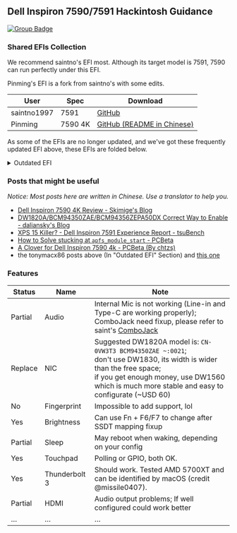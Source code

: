 ## Dell Inspiron 7590/7591 Hackintosh Guidance

 [![Group Badge](https://img.shields.io/badge/Chat%20on-Telegram-419fd9)](https://t.me/hackintosh759x)

### Shared EFIs Collection

We recommend saintno's EFI most. Although its target model is 7591, 7590 can run perfectly under this EFI.

Pinming's EFI is a fork from saintno's with some edits.

| User        | Spec       | Download                                                     |
| ----------- | ---------- | ------------------------------------------------------------ |
| saintno1997 | 7591     | [GitHub](https://github.com/tctien342/Dell-Inspiron-7591-Hackintosh) |
| Pinming     | 7590 4K  | [GitHub (README in Chinese)](https://github.com/Pinming/Dell-Inspiron-7590-Hackintosh-Opencore) |

As some of the EFIs are no longer updated, and we've got these frequently updated EFI above, these EFIs are folded below.

<details>
    <summary>Outdated EFI</summary>
<table>
<thead>
<tr>
<th>User</th>
<th>Spec</th>
<th>Download</th>
</tr>
</thead>
<tbody>
<tr>
<td>Skimige</td>
<td>7590 4K</td>
<td><a href="https://caomsacid0-my.sharepoint.com/:u:/g/personal/skimige_caoms_ac_id/EePW1NdVOPpOpwrPUUMvwhIBDjzTnVIh7RNxnEGvvUbUeQ?e=qJGOA5" rel="nofollow">OneDrive</a></td>
</tr>
<tr>
<td>LinZong</td>
<td>7590 1080p</td>
<td><a href="https://github.com/LinZong/dell-inspiron-7590-hackintosh">GitHub</a></td>
</tr>
<tr>
<td>chtzs</td>
<td>7590 4K</td>
<td><a href="https://gitee.com/chtzs/Dell-Inspiron-7590-4k-Hackintosh" rel="nofollow">Gitee</a></td>
</tr>
<tr>
<td>kawauso</td>
<td>7590 4K</td>
<td><a href="https://github.com/sotyou/Dell-Inspiron-7590-Mojave">GitHub</a></td>
</tr>
<tr>
<td>missile0407</td>
<td>7590 1080p</td>
<td><a href="https://www.tonymacx86.com/threads/nearly-success-catalina-on-dell-inspiron-7590.285606/" rel="nofollow">tonymacx86</a></td>
</tr>
</tbody>
</table>
</details>

### Posts that might be useful

*Notice: Most posts here are written in Chinese. Use a translator to help you.*

- [Dell Inspiron 7590 4K Review - Skimige's Blog](https://ikevin.in/post/2019/08/06/005-dell-inspiron-7590-4k-review.html)
- [DW1820A/BCM94350ZAE/BCM94356ZEPA50DX Correct Way to Enable - daliansky's Blog]( https://blog.daliansky.net/DW1820A_BCM94350ZAE-driver-inserts-the-correct-posture.html)
- [XPS 15 Killer? - Dell Inspiron 7591 Experience Report - tsuBench](https://telegra.ph/Dell-Inspiron-7591-07-08)
- [How to Solve stucking at `apfs_module_start` - PCBeta](http://bbs.pcbeta.com/viewthread-1809664-1-1.html)
- [A Clover for Dell Inspiron 7590 4k - PCBeta (By chtzs)](http://bbs.pcbeta.com/viewthread-1824495-1-1.html)
- the tonymacx86 posts above (In "Outdated EFI" Section) and [this one](https://www.tonymacx86.com/threads/dell-inspiron-7590-hdmi-output-no-signal.284317/post-2013569)

### Features

| Status  | Name          | Note                                                         |
| ------- | ------------- | ------------------------------------------------------------ |
| Partial | Audio         | Internal Mic is not working (Line-in and Type-C are working properly);<br />ComboJack need fixup, please refer to saint's [ComboJack](https://github.com/tctien342/Dell-Inspiron-7591-Hackintosh/tree/master/ComboJack%20Alc295) |
| Replace | NIC           | Suggested DW1820A model is: `CN-0VW3T3 BCM94350ZAE ~:0021`;<br />don't use DW1830, its width is wider than the free space;<br />if you get enough money, use DW1560 which is much more stable and easy to configurate (~USD 60) |
| No      | Fingerprint   | Impossible to add support, lol                               |
| Yes     | Brightness    | Can use Fn + F6/F7 to change after SSDT mapping fixup        |
| Partial | Sleep         | May reboot when waking, depending on your config             |
| Yes     | Touchpad      | Polling or GPIO, both OK.                                    |
| Yes     | Thunderbolt 3 | Should work. Tested AMD 5700XT and can be identified by macOS (credit @missile0407). |
| Partial | HDMI          | Audio output problems; If well configured could work better  |
| …       | …             | …                                                            |

